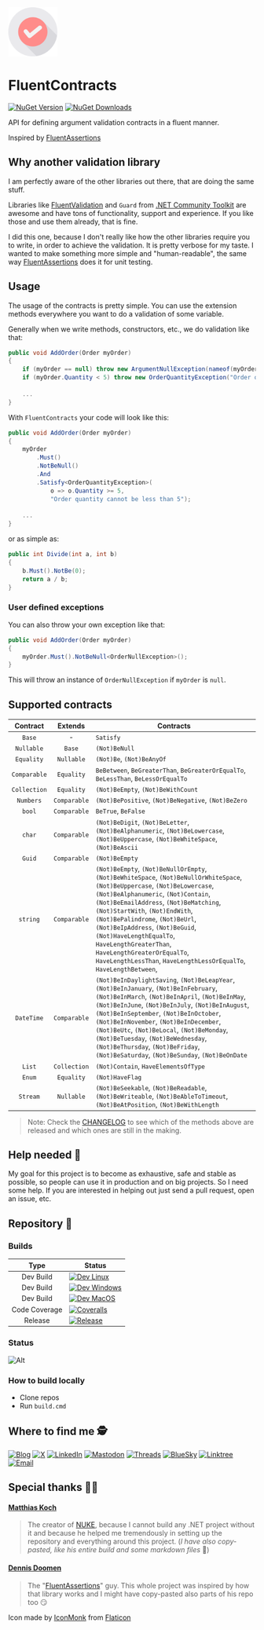 <img alt="Logo" width="100px" src="https://github.com/FluentContracts/FluentContracts/raw/develop/assets/icon.png"/>

# FluentContracts
[![NuGet Version](https://img.shields.io/nuget/v/FluentContracts?style=for-the-badge&logo=nuget&logoColor=white&color=green)](https://www.nuget.org/packages/FluentContracts/)
[![NuGet Downloads](https://img.shields.io/nuget/dt/FluentContracts?style=for-the-badge&logo=nuget&logoColor=white)](https://www.nuget.org/packages/FluentContracts/)

API for defining argument validation contracts in a fluent manner.

Inspired by [FluentAssertions](https://github.com/fluentassertions/fluentassertions)

## Why another validation library

I am  perfectly aware of the other libraries out there, that are doing the same stuff.

Libraries like [FluentValidation](https://github.com/FluentValidation/FluentValidation) and `Guard` from [.NET Community Toolkit](https://github.com/CommunityToolkit/dotnet) are awesome 
and have tons of functionality, support and experience. If you like those and use them already, that is fine.

I did this one, because I don't really like how the other libraries require you to write, in order to achieve the validation.
It is pretty verbose for my taste. I wanted to make something more simple and "human-readable", the same way [FluentAssertions](https://github.com/fluentassertions/fluentassertions) does it for unit testing.

## Usage

The usage of the contracts is pretty simple. You can use the extension methods everywhere you want to do a validation of some variable.

Generally when we write methods, constructors, etc., we do validation like that:
```csharp
public void AddOrder(Order myOrder)
{
    if (myOrder == null) throw new ArgumentNullException(nameof(myOrder));    
    if (myOrder.Quantity < 5) throw new OrderQuantityException("Order quantity cannot be less than 5");
    
    ...
}
```

With `FluentContracts` your code will look like this:
```csharp
public void AddOrder(Order myOrder)
{
    myOrder
        .Must()
        .NotBeNull()
        .And
        .Satisfy<OrderQuantityException>(
            o => o.Quantity >= 5, 
            "Order quantity cannot be less than 5");
    
    ...
}
```

or as simple as:

```csharp
public int Divide(int a, int b)
{
    b.Must().NotBe(0);    
    return a / b;
}
```
### User defined exceptions

You can also throw your own exception like that:
```csharp
public void AddOrder(Order myOrder)
{
    myOrder.Must().NotBeNull<OrderNullException>();
}
```

This will throw an instance of `OrderNullException` if `myOrder` is `null`.

## Supported contracts

|   Contract   |   Extends    | Contracts                                                                                                                                                                                                                                                                                                                                                                                                                                                                     |
|:------------:|:------------:|-------------------------------------------------------------------------------------------------------------------------------------------------------------------------------------------------------------------------------------------------------------------------------------------------------------------------------------------------------------------------------------------------------------------------------------------------------------------------------|
|    `Base`    |      -       | `Satisfy`                                                                                                                                                                                                                                                                                                                                                                                                                                                                     |
|  `Nullable`  |    `Base`    | `(Not)BeNull`                                                                                                                                                                                                                                                                                                                                                                                                                                                                 |
|  `Equality`  |  `Nullable`  | `(Not)Be`, `(Not)BeAnyOf`                                                                                                                                                                                                                                                                                                                                                                                                                                                     |
| `Comparable` |  `Equality`  | `BeBetween`, `BeGreaterThan`, `BeGreaterOrEqualTo`, `BeLessThan`, `BeLessOrEqualTo`                                                                                                                                                                                                                                                                                                                                                                                           |
| `Collection` |  `Equality`  | `(Not)BeEmpty`, `(Not)BeWithCount`                                                                                                                                                                                                                                                                                                                                                                                                                                            |
|  `Numbers`   | `Comparable` | `(Not)BePositive`, `(Not)BeNegative`, `(Not)BeZero`                                                                                                                                                                                                                                                                                                                                                                                                                           |
|    `bool`    | `Comparable` | `BeTrue`, `BeFalse`                                                                                                                                                                                                                                                                                                                                                                                                                                                           |
|    `char`    | `Comparable` | `(Not)BeDigit`, `(Not)BeLetter`, `(Not)BeAlphanumeric`, `(Not)BeLowercase`, `(Not)BeUppercase`, `(Not)BeWhiteSpace`, `(Not)BeAscii`                                                                                                                                                                                                                                                                                                                                           |
|    `Guid`    | `Comparable` | `(Not)BeEmpty`                                                                                                                                                                                                                                                                                                                                                                                                                                                                |
|   `string`   | `Comparable` | `(Not)BeEmpty`, `(Not)BeNullOrEmpty`, `(Not)BeWhiteSpace`, `(Not)BeNullOrWhiteSpace`, `(Not)BeUppercase`, `(Not)BeLowercase`, `(Not)BeAlphanumeric`, `(Not)Contain`, `(Not)BeEmailAddress`, `(Not)BeMatching`, `(Not)StartWith`, `(Not)EndWith`, `(Not)BePalindrome`, `(Not)BeUrl`, `(Not)BeIpAddress`, `(Not)BeGuid`, `(Not)HaveLengthEqualTo`, `HaveLengthGreaterThan`, `HaveLengthGreaterOrEqualTo`, `HaveLengthLessThan`, `HaveLengthLessOrEqualTo`, `HaveLengthBetween`, |
|  `DateTime`  | `Comparable` | `(Not)BeInDaylightSaving`, `(Not)BeLeapYear`, `(Not)BeInJanuary`, `(Not)BeInFebruary`, `(Not)BeInMarch`, `(Not)BeInApril`, `(Not)BeInMay`, `(Not)BeInJune`, `(Not)BeInJuly`, `(Not)BeInAugust`, `(Not)BeInSeptember`, `(Not)BeInOctober`, `(Not)BeInNovember`, `(Not)BeInDecember`, `(Not)BeUtc`, `(Not)BeLocal`, `(Not)BeMonday`, `(Not)BeTuesday`, `(Not)BeWednesday`, `(Not)BeThursday`, `(Not)BeFriday`, `(Not)BeSaturday`, `(Not)BeSunday`, `(Not)BeOnDate`              |
|    `List`    | `Collection` | `(Not)Contain`, `HaveElementsOfType`                                                                                                                                                                                                                                                                                                                                                                                                                                          |
|    `Enum`    |  `Equality`  | `(Not)HaveFlag`                                                                                                                                                                                                                                                                                                                                                                                                                                                               |
|   `Stream`   |  `Nullable`  | `(Not)BeSeekable`, `(Not)BeReadable`, `(Not)BeWriteable`, `(Not)BeAbleToTimeout`, `(Not)BeAtPosition`, `(Not)BeWithLength`                                                                                                                                                                                                                                                                                                                                                    |

> Note: Check the [CHANGELOG](CHANGELOG.md) to see which of the methods above are released and which ones are still in the making.

## Help needed 🙏

My goal for this project is to become as exhaustive, safe and stable as possible, so people can use it in production and on big projects.
So I need some help. If you are interested in helping out just send a pull request, open an issue, etc.

## Repository 🚧

### Builds

|     Type      | Status                                                                                                                                                                                                                                                                 |
|:-------------:|------------------------------------------------------------------------------------------------------------------------------------------------------------------------------------------------------------------------------------------------------------------------|
|   Dev Build   | [![Dev Linux](https://img.shields.io/github/actions/workflow/status/FluentContracts/FluentContracts/dev-linux.yml?branch=dev&style=for-the-badge&logo=linux&logoColor=white)](https://github.com/FluentContracts/FluentContracts/actions)                              |
|   Dev Build   | [![Dev Windows](https://img.shields.io/github/actions/workflow/status/FluentContracts/FluentContracts/dev-windows.yml?branch=dev&style=for-the-badge&logo=windows10&logoColor=white)](https://github.com/FluentContracts/FluentContracts/actions)                      |
|   Dev Build   | [![Dev MacOS](https://img.shields.io/github/actions/workflow/status/FluentContracts/FluentContracts/dev-macos.yml?branch=dev&style=for-the-badge&logo=Apple&logoColor=white)](https://github.com/FluentContracts/FluentContracts/actions)                              |
| Code Coverage | [![Coveralls](https://img.shields.io/coverallsCoverage/github/FluentContracts/FluentContracts?branch=dev&style=for-the-badge&logo=coveralls&logoColor=white)](https://coveralls.io/github/FluentContracts/FluentContracts)                                             |
|    Release    | [![Release](https://img.shields.io/github/actions/workflow/status/FluentContracts/FluentContracts/master-release.yml?branch=master&style=for-the-badge&logo=nuget&logoColor=white&label=NuGet%20Packages)](https://github.com/FluentContracts/FluentContracts/actions) |

### Status

![Alt](https://repobeats.axiom.co/api/embed/5aeeab6e5ce07439108408d66453df63f9379eeb.svg "Repobeats analytics image")

### How to build locally

- Clone repos
- Run `build.cmd`

## Where to find me 🕵️

[![Blog](https://img.shields.io/badge/Blog-todorov.bg-black.svg?style=for-the-badge&logo=jekyll&logoColor=white)](https://todorov.bg)
[![X](https://img.shields.io/badge/twitter-%40totollygeek-lightgreen.svg?style=for-the-badge&logo=x&logoColor=white)](https://twitter.com/totollygeek)
[![LinkedIn](https://img.shields.io/badge/linkedin-totollygeek-blue.svg?style=for-the-badge&logo=linkedin&logoColor=white)](https://www.linkedin.com/in/totollygeek)
[![Mastodon](https://img.shields.io/badge/Mastodon-%40totollygeek@infosec.exchange-darkblue.svg?style=for-the-badge&logo=mastodon&logoColor=white)](https://infosec.exchange/@totollygeek)
[![Threads](https://img.shields.io/badge/Threads-%40totollygeek-red.svg?style=for-the-badge&logo=threads&logoColor=white)](https://www.threads.net/@totollygeek)
[![BlueSky](https://img.shields.io/badge/BlueSky-totollygeek.com-lightblue.svg?style=for-the-badge&logo=bluesky&logoColor=white)](https://bsky.app/profile/totollygeek.com)
[![Linktree](https://img.shields.io/badge/Linktree-totollygeek-yellow.svg?style=for-the-badge&logo=linktree&logoColor=white)](https://linktr.ee/totollygeek)
[![Email](https://img.shields.io/badge/Email-fluentcontracts@pm.me-blue.svg?style=for-the-badge&logo=proton&logoColor=white)](mailto://fluentcontracts@pm.me)

## Special thanks 🙇‍♂️

#### [Matthias Koch](https://twitter.com/matkoch87)
> The creator of [NUKE](https://nuke.build), because I cannot build any .NET project without it and because he helped me tremendously in setting up the repository and everything around this project. (_I have also copy-pasted, like his entire build and some markdown files_ 🤫)

#### [Dennis Doomen](https://twitter.com/ddoomen)
> The "[FluentAssertions](https://fluentassertions.com/)" guy. This whole project was inspired by how that library works and I might have copy-pasted also parts of his repo too 😏

Icon made by [IconMonk](https://www.flaticon.com/authors/icon-monk) from [Flaticon](https://www.flaticon.com) 
